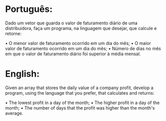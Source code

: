 # Português:

Dado um vetor que guarda o valor de faturamento diário de uma distribuidora, faça um programa, na linguagem que desejar, que calcule e retorne:

• O menor valor de faturamento ocorrido em um dia do mês;
• O maior valor de faturamento ocorrido em um dia do mês;
• Número de dias no mês em que o valor de faturamento diário foi superior à média mensal.

# English:

Given an array that stores the daily value of a company profit, develop a program, using the language that you prefer, that calculates and returns:

• The lowest profit in a day of the month;
• The higher profit in a day of the month;
• The number of days that the profit was higher than the month's average.

